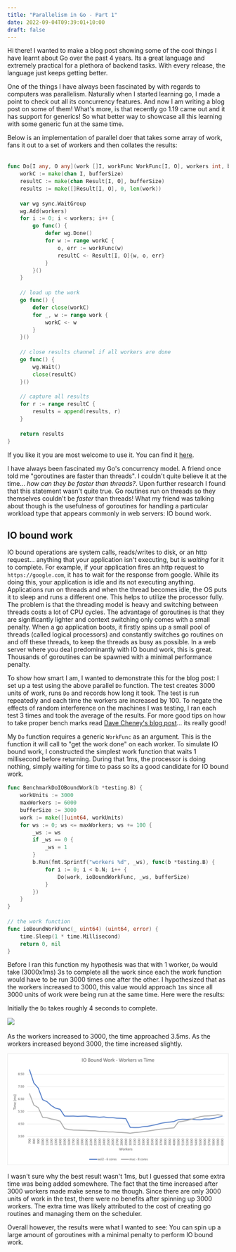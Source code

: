 ```yaml
---
title: "Parallelism in Go - Part 1"
date: 2022-09-04T09:39:01+10:00
draft: false
---
```


Hi there! I wanted to make a blog post showing some of the cool things I have learnt about Go over the past 4 years.
Its a great language and extremely practical for a plethora of backend tasks. With every release, the language just keeps getting better.

One of the things I have always been fascinated by with regards to computers was parallelism. Naturally when I started learning go,
I made a point to check out all its concurrency features. And now I am writing a blog post on some of them! What's more, is that recently go 1.19 came out and it has support for generics! So what better way to showcase all this learning with some generic fun at the same time.

Below is an implementation of parallel doer that takes some array of work, fans it out to a set of workers and then collates the results:

```go

func Do[I any, O any](work []I, workFunc WorkFunc[I, O], workers int, bufferSize int) []Result[I, O] {
	workC := make(chan I, bufferSize)
	resultC := make(chan Result[I, O], bufferSize)
	results := make([]Result[I, O], 0, len(work))

	var wg sync.WaitGroup
	wg.Add(workers)
	for i := 0; i < workers; i++ {
		go func() {
			defer wg.Done()
			for w := range workC {
				o, err := workFunc(w)
				resultC <- Result[I, O]{w, o, err}
			}
		}()
	}

	// load up the work
	go func() {
		defer close(workC)
		for _, w := range work {
			workC <- w
		}
	}()

	// close results channel if all workers are done
	go func() {
		wg.Wait()
		close(resultC)
	}()

	// capture all results
	for r := range resultC {
		results = append(results, r)
	}

	return results
}
```

If you like it you are most welcome to use it. You can find it [here](https://github.com/chrisjpalmer/chrisjpalmer.github.io/tree/master/playground/parallelism_in_go/parallel/parallel.go).

I have always been fascinated my Go's concurrency model. A friend once told me "goroutines are faster than threads". I couldn't quite believe it at the time... *how can they be faster than threads?*. Upon further research I found that this statement wasn't quite true. Go routines run on threads so they themselves couldn't be *faster* than threads! What my friend was talking about though is the usefulness of goroutines for handling a particular workload type that appears commonly in web servers: IO bound work.

## IO bound work

IO bound operations are system calls, reads/writes to disk, or an http request... anything that your application isn't executing, but is *waiting* for it to complete.
For example, if your application fires an http request to `https://google.com`, it has to wait for the response from google. While its doing this, your application is idle and its not executing anything. Applications run on threads and when the thread becomes idle, the OS puts it to sleep and runs a different one. This helps to utilize the processor fully. The problem is that the threading model is heavy and switching between threads costs a lot of CPU cycles. The advantage of goroutines is that they are significantly lighter and context switching only comes with a small penalty. When a go application boots, it firstly spins up a small pool of threads (called logical processors) and constantly switches go routines on and off these threads, to keep the threads as busy as possible. In a web server where you deal predominantly with IO bound work, this is great. Thousands of goroutines can be spawned with a minimal performance penalty.

To show how smart I am, I wanted to demonstrate this for the blog post: I set up a test using the above parallel `Do` function.
The test creates 3000 units of work, runs `Do` and records how long it took. The test is run repeatedly and each time the workers are increased by 100.
To negate the effects of random interference on the machines I was testing, I ran each test 3 times and took the average of the results. For more good tips on how to take proper bench marks read [Dave Cheney's blog post](https://dave.cheney.net/tag/benchmarking)... its really good!

My `Do` function requires a generic `WorkFunc` as an argument. This is the function it will call to "get the work done" on each worker. To simulate IO bound work, I constructed the simplest work function that waits 1 millisecond before returning. During that 1ms, the processor is doing nothing, simply waiting for time to pass so its a good candidate for IO bound work.



```go
func BenchmarkDoIOBoundWork(b *testing.B) {
	workUnits := 3000
	maxWorkers := 6000
	bufferSize := 3000
	work := make([]uint64, workUnits)
	for ws := 0; ws <= maxWorkers; ws += 100 {
		_ws := ws
		if _ws == 0 {
			_ws = 1
		}
		b.Run(fmt.Sprintf("workers %d", _ws), func(b *testing.B) {
			for i := 0; i < b.N; i++ {
				Do(work, ioBoundWorkFunc, _ws, bufferSize)
			}
		})
	}
}

// the work function
func ioBoundWorkFunc(_ uint64) (uint64, error) {
	time.Sleep(1 * time.Millisecond)
	return 0, nil
}
```

Before I ran this function my hypothesis was that with 1 worker, `Do` would take (3000x1ms) 3s to complete all the work since each the work function would have to be run 3000 times one after the other. I hypothesized that as the workers increased to 3000, this value would approach `1ms` since all 3000 units of work were being run at the same time.
Here were the results:

Initially the `Do` takes roughly 4 seconds to complete.

![](../images/io_bound_work_initially.png)

As the workers increased to 3000, the time approached 3.5ms.
As the workers increased beyond 3000, the time increased slightly.

![](../images/io_bound_work.png)

I wasn't sure why the best result wasn't 1ms, but I guessed that some extra time was being added somewhere.
The fact that the time increased after 3000 workers made make sense to me though. Since there are only 3000 units of work in the test, there were no benefits after spinning up 3000 workers. The extra time was likely attributed to the cost of creating go routines and managing them on the scheduler.

Overall however, the results were what I wanted to see: You can spin up a large amount of goroutines with a minimal penalty to perform IO bound work.



